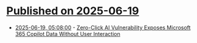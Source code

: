 # [Published on 2025-06-19](index.md)

* [2025-06-19, 05:08:00](https://soylentnews.org/politics/article.pl?sid=25/06/18/0130206&from=rss) - [Zero-Click AI Vulnerability Exposes Microsoft 365 Copilot Data Without User Interaction](https://soylentnews.org/politics/article.pl?sid=25/06/18/0130206&from=rss)
